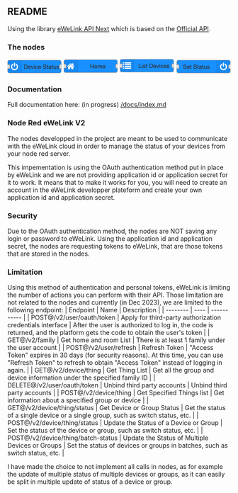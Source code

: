 ## README

Using the library [eWeLink API Next](https://github.com/nocmt/ewelink-api-next) which is based on the [Official API](https://coolkit-technologies.github.io/eWeLink-API/#/en/PlatformOverview).

### The nodes
![get-status](https://github.com/FloFlal/node-red-ewelink-v2-oauth/blob/1fa97bad4c02f6fb0daa6336ae2c8a89862b3d43/docs/images/ewelink-v2-get-status.png)
![get-home](https://github.com/FloFlal/node-red-ewelink-v2-oauth/blob/1fa97bad4c02f6fb0daa6336ae2c8a89862b3d43/docs/images/ewelink-v2-home.png)
![list-devices](https://github.com/FloFlal/node-red-ewelink-v2-oauth/blob/1fa97bad4c02f6fb0daa6336ae2c8a89862b3d43/docs/images/ewelink-v2-list-devices.png)
![set-status](https://github.com/FloFlal/node-red-ewelink-v2-oauth/blob/1fa97bad4c02f6fb0daa6336ae2c8a89862b3d43/docs/images/ewelink-v2-set-status.png)

### Documentation

Full documentation here: (in progress) [/docs/index.md](https://github.com/FloFlal/node-red-ewelink-v2-oauth/blob/main/docs/index.md)

### Node Red eWeLink V2

The nodes developped in the project are meant to be used to communicate with the eWeLink cloud in order to manage the status of your devices from your node red server.

This impementation is using the OAuth authentication method put in place by eWeLink and we are not providing application id or application secret for it to work.
It means that to make it works for you, you will need to create an account in the eWeLink developper plateform and create your own application id and application secret.

### Security

Due to the OAuth authentication method, the nodes are NOT saving any login or password to eWeLink. Using the application id and application secret, the nodes are requesting tokens to eWeLink, that are those tokens that are stored in the nodes.

### Limitation

Using this method of authentication and personal tokens, eWeLink is limiting the number of actions you can perform with their API. Those limitation are not related to the nodes and currently (in Dec 2023), we are limited to the following endpoint:
| Endpoint | Name | Description |
| -------- | ---- | ----------- |
| POST@/v2/user/oauth/token | Apply for third-party authorization credentials interface | After the user is authorized to log in, the code is returned, and the platform gets the code to obtain the user's token |
| GET@/v2/family | Get home and room List | There is at least 1 family under the user account |
| POST@/v2/user/refresh | Refresh Token | "Access Token" expires in 30 days (for security reasons). At this time, you can use "Refresh Token" to refresh to obtain "Access Token" instead of logging in again. |
| GET@/v2/device/thing | Get Thing List | Get all the group and device information under the specified family ID |
| DELETE@/v2/user/oauth/token | Unbind third party accounts | Unbind third party accounts |
| POST@/v2/device/thing | Get Specified Things list | Get information about a specified group or device |
| GET@/v2/device/thing/status | Get Device or Group Status | Get the status of a single device or a single group, such as switch status, etc. |
| POST@/v2/device/thing/status | Update the Status of a Device or Group | Set the status of the device or group, such as switch status, etc. |
| POST@/v2/device/thing/batch-status | Update the Status of Multiple Devices or Groups | Set the status of devices or groups in batches, such as switch status, etc. |

I have made the choice to not implement all calls in nodes, as for example the update of multiple status of multiple devices or groups, as it can easily be split in multiple update of status of a device or group.
